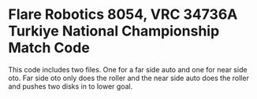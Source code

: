 # Flare Robotics 8054, VRC 34736A Turkiye National Championship Match Code
This code includes two files. One for a far side auto and one for near side oto. Far side oto only does the roller and the near side auto does the roller and pushes two disks in to lower goal.


